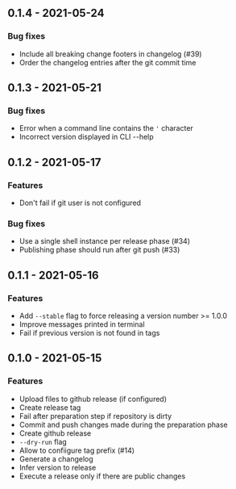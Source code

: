 ## 0.1.4 - 2021-05-24

### Bug fixes

* Include all breaking change footers in changelog (#39)
* Order the changelog entries after the git commit time



## 0.1.3 - 2021-05-21

### Bug fixes

* Error when a command line contains the `'` character
* Incorrect version displayed in CLI --help



## 0.1.2 - 2021-05-17

### Features

* Don't fail if git user is not configured


### Bug fixes

* Use a single shell instance per release phase (#34)
* Publishing phase should run after git push (#33)



## 0.1.1 - 2021-05-16

### Features

* Add `--stable` flag to force releasing a version number >= 1.0.0
* Improve messages printed in terminal
* Fail if previous version is not found in tags



## 0.1.0 - 2021-05-15

### Features

* Upload files to github release (if configured)
* Create release tag
* Fail after preparation step if repository is dirty
* Commit and push changes made during the preparation phase
* Create github release
* `--dry-run` flag
* Allow to confiigure tag prefix (#14)
* Generate a changelog
* Infer version to release
* Execute a release only if there are public changes
